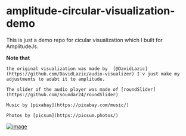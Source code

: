 # amplitude-circular-visualization-demo
This is just a demo repo for cicular visualization which I built for AmplitudeJs.

**Note that**

	the original visualization was made by  [@DavidLazic](https://github.com/DavidLazic/audio-visualizer) I'v just make my adjustments to adabt it to amplitude.

	The slider of the audio player was made of [roundSlider](https://github.com/soundar24/roundSlider)

	Music by [pixabay](https://pixabay.com/music/)

	Photos by [picsum](https://picsum.photos/)

[![image](https://user-images.githubusercontent.com/939234/91981102-00c03b80-ed31-11ea-84b8-aa8d1899a88b.png)](https://enghelewa.github.io/amplitude-circular-visualization-demo/)
